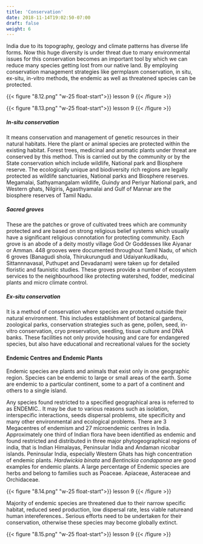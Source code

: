 ```yaml
---
title: 'Conservation'
date: 2018-11-14T19:02:50-07:00
draft: false
weight: 6
---
```




India due to its topography, geology and
climate patterns has diverse life forms. Now
this huge diversity is under threat due to many
environmental issues for this conservation
becomes an important tool by which we can reduce many species getting lost from our native
land. By employing conservation management
strategies like germplasm conservation, in situ,
ex-situ, in-vitro methods, the endemic as well
as threatened species can be protected.


{{< figure "8.12.png" "w-25 float-start">}}
lesson 9
{{< /figure >}}



{{< figure "8.13.png" "w-25 float-start">}}
lesson 9
{{< /figure >}}




##### In-situ conservation

It means conservation and management of
genetic resources in their natural habitats. Here
the plant or animal species are protected within
the existing habitat. Forest trees, medicinal and
aromatic plants under threat are conserved
by this method. This is carried out by the
community or by the State conservation which
include wildlife, National park and Biosphere
reserve. The ecologically unique and biodiversity
rich regions are legally protected as wildlife
sanctuaries, National parks and Biosphere
reserves. Megamalai, Sathyamangalam wildlife,
Guindy and Periyar National park, and Western
ghats, Nilgiris, Agasthyamalai and Gulf of
Mannar are the biosphere reserves of Tamil
Nadu.


##### Sacred groves


These are the patches or grove of cultivated trees
which are community protected and are based
on strong religious belief systems which usually
have a significant religious connotation for
protecting community. Each grove is an abode
of a deity mostly village God Or Goddesses
like Aiyanar or Amman. 448 grooves were
documented throughout Tamil Nadu, of which
6 groves (Banagudi shola, Thirukurungudi and
Udaiyankudikadu, Sittannnavasal, Puthupet
and Devadanam) were taken up for detailed
floristic and faunistic studies. These groves
provide a number of ecosystem services to
the neighbourhood like protecting watershed,
fodder, medicinal plants and micro climate control.

##### Ex-situ conservation

It is a method of conservation where species are
protected outside their natural environment.
This includes establishment of botanical gardens,
zoological parks, conservation strategies such
as gene, pollen, seed, in-vitro conservation,
cryo preservation, seedling, tissue culture and
DNA banks. These facilities not only provide
housing and care for endangered species, but
also have educational and recreational values
for the society


#### Endemic Centres and Endemic Plants


Endemic species are plants and animals that
exist only in one geographic region. Species can
be endemic to large or small areas of the earth.
Some are endemic to a particular continent,
some to a part of a continent and others to a
single island.

Any species found restricted to a specified
geographical area is referred to as ENDEMIC..
It may be due to various reasons such as
isolation, interspecific interactions, seeds
dispersal problems, site specificity and many
other environmental and ecological problems.
There are 3 Megacentres of endemism and 27
microendemic centres in India. Approximately
one third of Indian flora have been identified as
endemic and found restricted and distributed in
three major phytogeographical regions of india,
that is Indian Himalayas, Peninsular India and
Andaman nicobar islands. Peninsular India,
especially Western Ghats has high concentration
of endemic plants. *Hardwickia binata* and
*Bentinckia condapanna* are good examples for
endemic plants. A large percentage of Endemic
species are herbs and belong to families such as
Poaceae. Apiaceae, Asteraceae and Orchidaceae.


{{< figure "8.14.png" "w-25 float-start">}}
lesson 9
{{< /figure >}}


Majority of endemic species are threatened
due to their narrow specific habitat, reduced seed
production, low dispersal rate, less viable natureand human intereferences.. Serious efforts need to
be undertaken for their conservation, otherwise
these species may become globally extinct.


{{< figure "8.15.png" "w-25 float-start">}}
lesson 9
{{< /figure >}}

